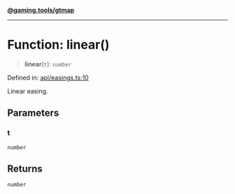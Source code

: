 [**@gaming.tools/gtmap**](README.md)

***

# Function: linear()

> **linear**(`t`): `number`

Defined in: [api/easings.ts:10](https://github.com/gamingtools/gt-map/blob/456675b84d19e7c9d557294c3b19a4bb0dcd9d51/packages/gtmap/src/api/easings.ts#L10)

Linear easing.

## Parameters

### t

`number`

## Returns

`number`
